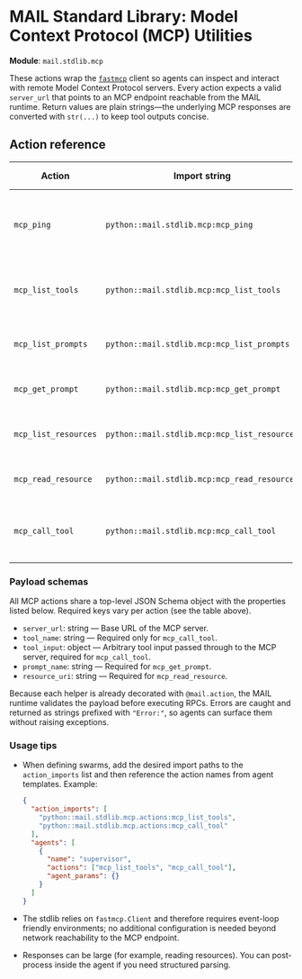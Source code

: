 # MAIL Standard Library: Model Context Protocol (MCP) Utilities

**Module**: `mail.stdlib.mcp`

These actions wrap the [`fastmcp`](https://github.com/jlowin/fastmcp) client so agents can inspect and interact with remote Model Context Protocol servers. Every action expects a valid `server_url` that points to an MCP endpoint reachable from the MAIL runtime. Return values are plain strings—the underlying MCP responses are converted with `str(...)` to keep tool outputs concise.

## Action reference

| Action | Import string | Required fields | Description |
| --- | --- | --- | --- |
| `mcp_ping` | `python::mail.stdlib.mcp:mcp_ping` | `server_url: str` | Performs a health-style `ping()` against the MCP server and returns the response string. |
| `mcp_list_tools` | `python::mail.stdlib.mcp:mcp_list_tools` | `server_url: str` | Calls `list_tools()` and returns the server-provided listing. |
| `mcp_list_prompts` | `python::mail.stdlib.mcp:mcp_list_prompts` | `server_url: str` | Enumerates available prompts via `list_prompts()`. |
| `mcp_get_prompt` | `python::mail.stdlib.mcp:mcp_get_prompt` | `server_url: str`, `prompt_name: str` | Fetches a specific prompt definition. |
| `mcp_list_resources` | `python::mail.stdlib.mcp:mcp_list_resources` | `server_url: str` | Returns the resource catalogue from `list_resources()`. |
| `mcp_read_resource` | `python::mail.stdlib.mcp:mcp_read_resource` | `server_url: str`, `resource_uri: str` | Retrieves a resource’s contents. |
| `mcp_call_tool` | `python::mail.stdlib.mcp:mcp_call_tool` | `server_url: str`, `tool_name: str`, `tool_input: dict` | Invokes a named tool with the provided input payload. |

### Payload schemas

All MCP actions share a top-level JSON Schema object with the properties listed below. Required keys vary per action (see the table above).

- `server_url`: string — Base URL of the MCP server.
- `tool_name`: string — Required only for `mcp_call_tool`.
- `tool_input`: object — Arbitrary tool input passed through to the MCP server, required for `mcp_call_tool`.
- `prompt_name`: string — Required for `mcp_get_prompt`.
- `resource_uri`: string — Required for `mcp_read_resource`.

Because each helper is already decorated with `@mail.action`, the MAIL runtime validates the payload before executing RPCs. Errors are caught and returned as strings prefixed with `"Error:"`, so agents can surface them without raising exceptions.

### Usage tips

- When defining swarms, add the desired import paths to the `action_imports` list and then reference the action names from agent templates. Example:

  ```json
  {
    "action_imports": [
      "python::mail.stdlib.mcp.actions:mcp_list_tools",
      "python::mail.stdlib.mcp.actions:mcp_call_tool"
    ],
    "agents": [
      {
        "name": "supervisor",
        "actions": ["mcp_list_tools", "mcp_call_tool"],
        "agent_params": {}
      }
    ]
  }
  ```

- The stdlib relies on `fastmcp.Client` and therefore requires event-loop friendly environments; no additional configuration is needed beyond network reachability to the MCP endpoint.

- Responses can be large (for example, reading resources). You can post-process inside the agent if you need structured parsing.
